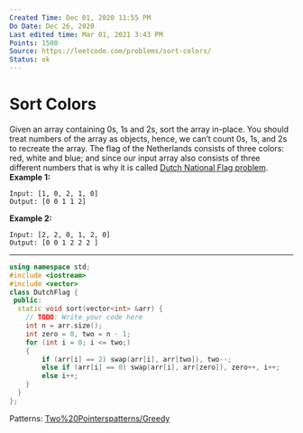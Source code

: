```yaml
---
Created Time: Dec 01, 2020 11:55 PM
Do Date: Dec 26, 2020
Last edited time: Mar 01, 2021 3:43 PM
Points: 1500
Source: https://leetcode.com/problems/sort-colors/
Status: ok
---
```


# Sort Colors

Given an array containing 0s, 1s and 2s, sort the array in-place. You should treat numbers of the array as objects, hence, we can’t count 0s, 1s, and 2s to recreate the array.
The flag of the Netherlands consists of three colors: red, white and blue; and since our input array also consists of three different numbers that is why it is called [Dutch National Flag problem](https://en.wikipedia.org/wiki/Dutch_national_flag_problem).
**Example 1:**
```
Input: [1, 0, 2, 1, 0]
Output: [0 0 1 1 2]
```
**Example 2:**
```
Input: [2, 2, 0, 1, 2, 0]
Output: [0 0 1 2 2 2 ]
```
---
```cpp
using namespace std;
#include <iostream>
#include <vector>
class DutchFlag {
 public:
  static void sort(vector<int> &arr) {
    // TODO: Write your code here   
    int n = arr.size(); 
    int zero = 0, two = n - 1; 
    for (int i = 0; i <= two;)
    {
        if (arr[i] == 2) swap(arr[i], arr[two]), two--; 
        else if (arr[i] == 0) swap(arr[i], arr[zero]), zero++, i++; 
        else i++;
    }
  }
};
```
Patterns: [Two%20Pointers](Two%20Pointers.md)[patterns/Greedy](patterns/Greedy.md)